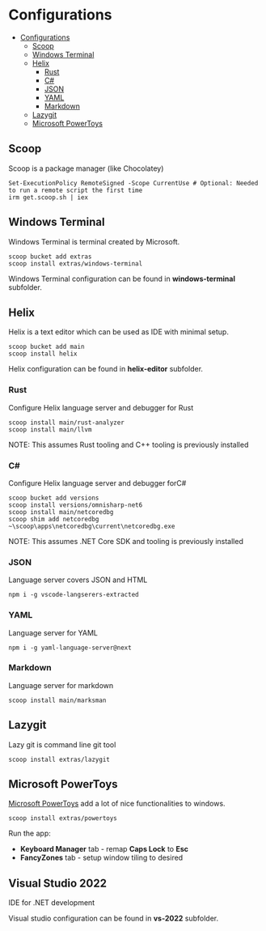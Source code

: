 # Configurations

<!--toc:start-->
- [Configurations](#configurations)
  - [Scoop](#scoop)
  - [Windows Terminal](#windows-terminal)
  - [Helix](#helix)
    - [Rust](#rust)
    - [C#](#c)
    - [JSON](#json)
    - [YAML](#yaml)
    - [Markdown](#markdown)
  - [Lazygit](#lazygit)
  - [Microsoft PowerToys](#microsoft-powertoys)
<!--toc:end-->

## Scoop

Scoop is a package manager (like Chocolatey)

    Set-ExecutionPolicy RemoteSigned -Scope CurrentUse # Optional: Needed to run a remote script the first time
    irm get.scoop.sh | iex

## Windows Terminal

Windows Terminal is terminal created by Microsoft.

    scoop bucket add extras
    scoop install extras/windows-terminal

Windows Terminal configuration can be found in **windows-terminal** subfolder.

## Helix

Helix is a text editor which can be used as IDE with minimal setup.
    
    scoop bucket add main
    scoop install helix

Helix configuration can be found in **helix-editor** subfolder.

### Rust

Configure Helix language server and debugger for Rust

    scoop install main/rust-analyzer
    scoop install main/llvm

NOTE: This assumes Rust tooling and C++ tooling is previously installed

### C#

Configure Helix language server and debugger forC#

    scoop bucket add versions
    scoop install versions/omnisharp-net6
    scoop install main/netcoredbg
    scoop shim add netcoredbg ~\scoop\apps\netcoredbg\current\netcoredbg.exe

NOTE: This assumes .NET Core SDK and tooling is previously installed

### JSON

Language server covers JSON and HTML

    npm i -g vscode-langserers-extracted

### YAML

Language server for YAML

    npm i -g yaml-language-server@next

### Markdown

Language server for markdown

    scoop install main/marksman

## Lazygit

Lazy git is command line git tool

    scoop install extras/lazygit

## Microsoft PowerToys

[Microsoft PowerToys](https://apps.microsoft.com/store/detail/microsoft-powertoys/XP89DCGQ3K6VLD) add a lot of nice functionalities to windows.

    scoop install extras/powertoys

Run the app: 

* **Keyboard Manager** tab - remap **Caps Lock** to **Esc**
* **FancyZones** tab - setup window tiling to desired

## Visual Studio 2022

IDE for .NET development

Visual studio configuration can be found in **vs-2022** subfolder.
